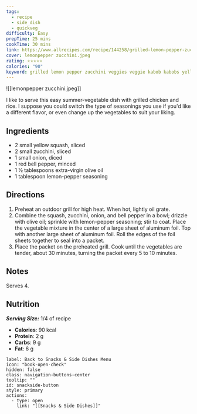 ```yaml
---
tags:
  - recipe
  - side_dish
  - quickveg
difficulty: Easy
prepTime: 25 mins
cookTime: 30 mins
link: https://www.allrecipes.com/recipe/144258/grilled-lemon-pepper-zucchini/
cover: lemonpepper zucchini.jpeg
rating: ⭐️⭐️⭐️⭐️⭐️
calories: "90"
keyword: grilled lemon pepper zucchini veggies veggie kabob kabobs yellow squash onion
---
```


![[lemonpepper zucchini.jpeg]]

I like to serve this easy summer-vegetable dish with grilled chicken and rice. I suppose you could switch the type of seasonings you use if you'd like a different flavor, or even change up the vegetables to suit your liking.

## Ingredients
- 2 small yellow squash, sliced
- 2 small zucchini, sliced
- 1 small onion, diced
- 1 red bell pepper, minced
- 1 ½ tablespoons extra-virgin olive oil
- 1 tablespoon lemon-pepper seasoning


## Directions
1. Preheat an outdoor grill for high heat. When hot, lightly oil grate.
2. Combine the squash, zucchini, onion, and bell pepper in a bowl; drizzle with olive oil; sprinkle with lemon-pepper seasoning; stir to coat. Place the vegetable mixture in the center of a large sheet of aluminum foil. Top with another large sheet of aluminum foil. Roll the edges of the foil sheets together to seal into a packet.
3. Place the packet on the preheated grill. Cook until the vegetables are tender, about 30 minutes, turning the packet every 5 to 10 minutes.

## Notes
Serves 4.

## Nutrition
***Serving Size:*** 1/4 of recipe
- **Calories**: 90 kcal
- **Protein**: 2 g
- **Carbs**: 9 g
- **Fat**: 6 g


```meta-bind-button
label: Back to Snacks & Side Dishes Menu
icon: "book-open-check"
hidden: false
class: navigation-buttons-center
tooltip: ""
id: snackside-button
style: primary
actions:
  - type: open
    link: "[[Snacks & Side Dishes]]"
```
 
